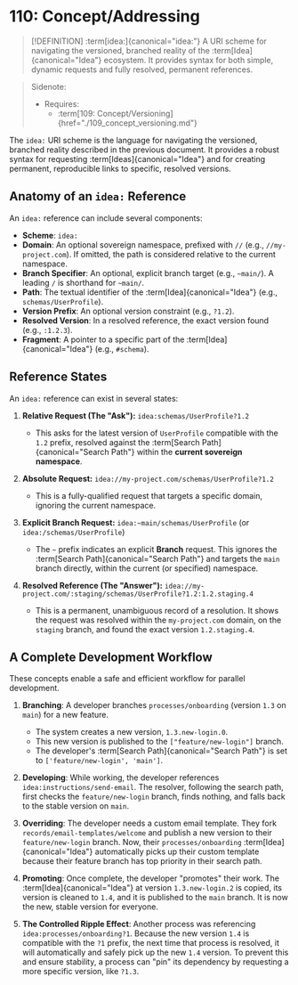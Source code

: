 # 110: Concept/Addressing

> [!DEFINITION] :term[idea:]{canonical="idea:"}
> A URI scheme for navigating the versioned, branched reality of the :term[Idea]{canonical="Idea"} ecosystem. It provides syntax for both simple, dynamic requests and fully resolved, permanent references.

> Sidenote:
>
> - Requires:
>   - :term[109: Concept/Versioning]{href="./109_concept_versioning.md"}

The `idea:` URI scheme is the language for navigating the versioned, branched reality described in the previous document. It provides a robust syntax for requesting :term[Ideas]{canonical="Idea"} and for creating permanent, reproducible links to specific, resolved versions.

## Anatomy of an `idea:` Reference

An `idea:` reference can include several components:

- **Scheme**: `idea:`
- **Domain**: An optional sovereign namespace, prefixed with `//` (e.g., `//my-project.com`). If omitted, the path is considered relative to the current namespace.
- **Branch Specifier**: An optional, explicit branch target (e.g., `~main/`). A leading `/` is shorthand for `~main/`.
- **Path**: The textual identifier of the :term[Idea]{canonical="Idea"} (e.g., `schemas/UserProfile`).
- **Version Prefix**: An optional version constraint (e.g., `?1.2`).
- **Resolved Version**: In a resolved reference, the exact version found (e.g., `:1.2.3`).
- **Fragment**: A pointer to a specific part of the :term[Idea]{canonical="Idea"} (e.g., `#schema`).

## Reference States

An `idea:` reference can exist in several states:

1.  **Relative Request (The "Ask"):** `idea:schemas/UserProfile?1.2`
    - This asks for the latest version of `UserProfile` compatible with the `1.2` prefix, resolved against the :term[Search Path]{canonical="Search Path"} within the **current sovereign namespace**.

2.  **Absolute Request:** `idea://my-project.com/schemas/UserProfile?1.2`
    - This is a fully-qualified request that targets a specific domain, ignoring the current namespace.

3.  **Explicit Branch Request:** `idea:~main/schemas/UserProfile` (or `idea:/schemas/UserProfile`)
    - The `~` prefix indicates an explicit **Branch** request. This ignores the :term[Search Path]{canonical="Search Path"} and targets the `main` branch directly, within the current (or specified) namespace.

4.  **Resolved Reference (The "Answer"):** `idea://my-project.com/:staging/schemas/UserProfile?1.2:1.2.staging.4`
    - This is a permanent, unambiguous record of a resolution. It shows the request was resolved within the `my-project.com` domain, on the `staging` branch, and found the exact version `1.2.staging.4`.

## A Complete Development Workflow

These concepts enable a safe and efficient workflow for parallel development.

1.  **Branching**: A developer branches `processes/onboarding` (version `1.3` on `main`) for a new feature.
    - The system creates a new version, `1.3.new-login.0`.
    - This new version is published to the `["feature/new-login"]` branch.
    - The developer's :term[Search Path]{canonical="Search Path"} is set to `['feature/new-login', 'main']`.

2.  **Developing**: While working, the developer references `idea:instructions/send-email`. The resolver, following the search path, first checks the `feature/new-login` branch, finds nothing, and falls back to the stable version on `main`.

3.  **Overriding**: The developer needs a custom email template. They fork `records/email-templates/welcome` and publish a new version to their `feature/new-login` branch. Now, their `processes/onboarding` :term[Idea]{canonical="Idea"} automatically picks up their custom template because their feature branch has top priority in their search path.

4.  **Promoting**: Once complete, the developer "promotes" their work. The :term[Idea]{canonical="Idea"} at version `1.3.new-login.2` is copied, its version is cleaned to `1.4`, and it is published to the `main` branch. It is now the new, stable version for everyone.

5.  **The Controlled Ripple Effect**: Another process was referencing `idea:processes/onboarding?1`. Because the new version `1.4` is compatible with the `?1` prefix, the next time that process is resolved, it will automatically and safely pick up the new `1.4` version. To prevent this and ensure stability, a process can "pin" its dependency by requesting a more specific version, like `?1.3`.
